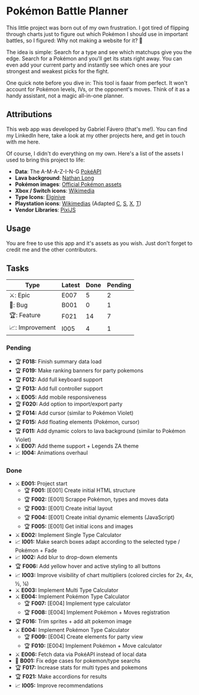 # Pokémon Battle Planner

This little project was born out of my own frustration. I got tired of flipping through charts just to figure out which Pokémon I should use in important battles, so I figured: Why not making a website for it? 👀

The idea is simple: Search for a type and see which matchups give you the edge. Search for a Pokémon and you'll get its stats right away. You can even add your current party and instantly see which ones are your strongest and weakest picks for the fight.

One quick note before you dive in: This tool is faaar from perfect. It won't account for Pokémon levels, IVs, or the opponent's moves. Think of it as a handy assistant, not a magic all-in-one planner.

## Attributions

This web app was developed by Gabriel Fávero (that's me!). You can find my LinkedIn here, take a look at my other projects here, and get in touch with me here.

Of course, I didn't do everything on my own. Here's a list of the assets I used to bring this project to life:

- **Data**: The A-M-A-Z-I-N-G [PokéAPI](https://pokeapi.co/)
- **Lava background**: [Nathan Long](https://codepen.io/nathanlong)
- **Pokémon images**: [Official Pokémon assets](https://www.pokemon.com/us/pokedex)
- **Xbox / Switch icons**: [Wikimedia](https://commons.wikimedia.org/wiki/File:Xbox_Certified_controller.svg)
- **Type Icons**: [Elginive](https://github.com/Elginive/pokemon-type-icons/tree/main)
- **Playstation icons**: [Wikimedias](https://www.wikimedia.org/) (Adapted [C](https://upload.wikimedia.org/wikipedia/commons/6/6b/PlayStation_button_C.svg), [S](https://upload.wikimedia.org/wikipedia/commons/4/49/PlayStation_button_S.svg), [X](https://upload.wikimedia.org/wikipedia/commons/8/8f/PlayStation_button_X.svg), [T](https://upload.wikimedia.org/wikipedia/commons/6/69/PlayStation_button_T.svg))
- **Vendor Libraries**: [PixiJS](https://pixijs.com/)

## Usage

You are free to use this app and it's assets as you wish. Just don't forget to credit me and the other contributors.

## Tasks

| Type            | Latest | Done | Pending |
| --------------- | ------ | ---- | ------- |
| ⚔️: Epic        | E007   | 5    | 2       |
| 🐞: Bug         | B001   | 0    | 1       |
| 🏆: Feature     | F021   | 14   | 7       |
| 📈: Improvement | I005   | 4    | 1       |

### Pending

- 🏆 **F018:** Finish summary data load
- 🏆 **F019:** Make ranking banners for party pokemons
- 🏆 **F012:** Add full keyboard support
- 🏆 **F013:** Add full controller support
- ⚔️ **E005:** Add mobile responsiveness
- 🏆 **F020:** Add option to import/export party
- 🏆 **F014:** Add cursor (similar to Pokémon Violet)
- 🏆 **F015:** Add floating elements (Pokémon, cursor)
- 🏆 **F011:** Add dynamic colors to lava background (similar to Pokémon Violet)
- ⚔️ **E007:** Add theme support + Legends ZA theme
- 📈 **I004:** Animations overhaul

### Done

- ⚔️ **E001:** Project start
  - 🏆 **F001:** [E001] Create initial HTML structure
  - 🏆 **F002:** [E001] Scrappe Pokémon, types and moves data
  - 🏆 **F003:** [E001] Create initial layout
  - 🏆 **F004:** [E001] Create initial dynamic elements (JavaScript)
  - 🏆 **F005:** [E001] Get initial icons and images
- ⚔️ **E002:** Implement Single Type Calculator
- 📈 **I001:**  Make search boxes adapt according to the selected type / Pokémon + Fade
- 📈 **I002:** Add blur to drop-down elements
- 🏆 **F006:** Add yellow hover and active styling to all buttons
- 📈 **I003:** Improve visibility of chart multipliers (colored circles for 2x, 4x, ½, ¼)
- ⚔️ **E003:** Implement Multi Type Calculator
- ⚔️ **E004:** Implement Pokémon Type Calculator
  - 🏆 **F007:** [E004] Implement type calculator
  - 🏆 **F008:** [E004] Implement Pokémon + Moves registration
- 🏆 **F016:** Trim sprites + add alt pokemon image
- ⚔️ **E004:** Implement Pokémon Type Calculator
  - 🏆 **F009:** [E004] Create elements for party view
  - 🏆 **F010:** [E004] Implement Pokémon + Move calculator
- ⚔️ **E006:** Fetch data via PokéAPI instead of local data
- 🐞 **B001:** Fix edge cases for pokemon/type searchs
- 🏆 **F017:** Increase stats for multi types and pokemons
- 🏆 **F021:** Make accordions for results
- 📈 **I005:** Improve recommendations